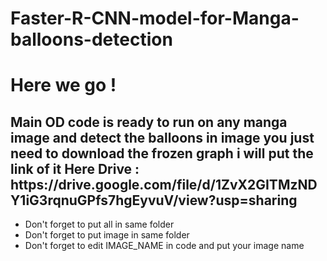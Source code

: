 # Faster-R-CNN-model-for-Manga-balloons-detection
# Here we go !
<h2> Main OD code is ready to run on any manga image and detect the balloons in image you just need to download the frozen graph i will put the link of it Here
Drive : https://drive.google.com/file/d/1ZvX2GITMzNDY1iG3rqnuGPfs7hgEyvuV/view?usp=sharing
</h2>
<ul>
  <li> Don't forget to put all in same folder</li>
  <li> Don't forget to put image in same folder</li>
  <li> Don't forget to edit IMAGE_NAME in code and put your image name</li>
</ul>
